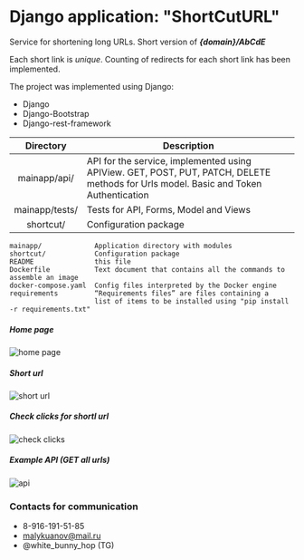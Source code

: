 # Django application: "ShortCutURL"

Service for shortening long URLs. Short version of ***{domain}/AbCdE***

Each short link is *unique*. Counting of redirects for each short link has been implemented.

The project was implemented using Django:

* Django
* Django-Bootstrap
* Django-rest-framework

|   Directory   | Description                                                                                                                                                                                              |
|:-------------:|----------------------------------------------------------------------------------------------------------------------------------------------------------------------------------------------------------|
|   mainapp/api/  | API for the service, implemented using APIView. GET, POST, PUT, PATCH, DELETE methods for Urls model. Basic and Token Authentication                                                                                                                               |
|   mainapp/tests/  | Tests for API, Forms, Model and Views                                                                                                               |
|   shortcut/   | Configuration package                                                                                                                 |

```
mainapp/             Application directory with modules
shortcut/            Configuration package
README               this file
Dockerfile           Text document that contains all the commands to assemble an image
docker-compose.yaml  Config files interpreted by the Docker engine
requirements         “Requirements files” are files containing a 
                     list of items to be installed using "pip install -r requirements.txt"
```

##### Home page

![home page](https://i.ibb.co/v4HbQLP/home-shortutl.png)

##### Short url

![short url](https://i.ibb.co/fxNBzRX/short-shorturl.png)

##### Check clicks for shortl url

![check clicks](https://i.ibb.co/QkJL1Dt/clicks-shorturl.png)

##### Example API (GET all urls)

![api](https://i.ibb.co/t3LFXVX/api-shorturl.png)

### Contacts for communication

* 8-916-191-51-85
* malykuanov@mail.ru
* @white_bunny_hop (TG)